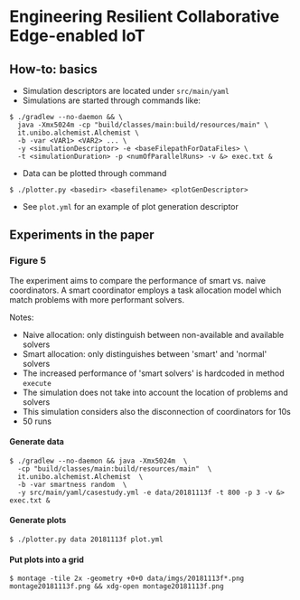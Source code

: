 # Engineering Resilient Collaborative Edge-enabled IoT

## How-to: basics

- Simulation descriptors are located under `src/main/yaml`
- Simulations are started through commands like:
```commandline
$ ./gradlew --no-daemon && \
  java -Xmx5024m -cp "build/classes/main:build/resources/main" \
  it.unibo.alchemist.Alchemist \
  -b -var <VAR1> <VAR2> ... \
  -y <simulationDescriptor> -e <baseFilepathForDataFiles> \
  -t <simulationDuration> -p <numOfParallelRuns> -v &> exec.txt &
```
- Data can be plotted through command
```commandline
$ ./plotter.py <basedir> <basefilename> <plotGenDescriptor>
```
- See `plot.yml` for an example of plot generation descriptor

## Experiments in the paper
 
### Figure 5

The experiment aims to compare the performance of smart vs. naive coordinators.
A smart coordinator employs a task allocation model which match problems with more performant solvers.

Notes:

- Naive allocation: only distinguish between non-available and available solvers
- Smart allocation: only distinguishes between 'smart' and 'normal' solvers
- The increased performance of 'smart solvers' is hardcoded in method `execute`
- The simulation does not take into account the location of problems and solvers
- This simulation considers also the disconnection of coordinators for 10s
- 50 runs

#### Generate data

```commandline
$ ./gradlew --no-daemon && java -Xmx5024m  \
  -cp "build/classes/main:build/resources/main"  \
  it.unibo.alchemist.Alchemist  \
  -b -var smartness random  \
  -y src/main/yaml/casestudy.yml -e data/20181113f -t 800 -p 3 -v &> exec.txt &
```

#### Generate plots

```commandline
$ ./plotter.py data 20181113f plot.yml
```

#### Put plots into a grid

```commandline
$ montage -tile 2x -geometry +0+0 data/imgs/20181113f*.png montage20181113f.png && xdg-open montage20181113f.png
```